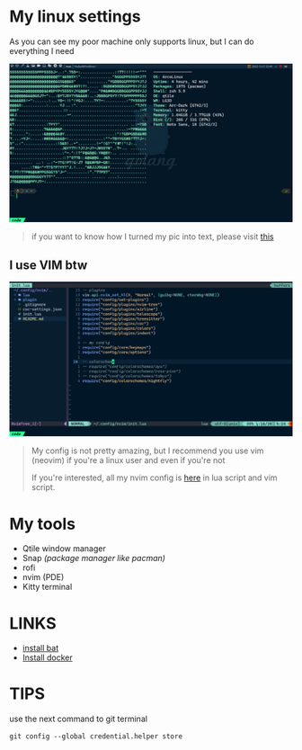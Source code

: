 # My linux settings

As you can see my poor machine only supports linux, but I can do everything I need

![main screen](.screenshots/terminal-screen.png)

> if you want to know how I turned my pic into text, please visit [this](https://github.com/TheZoraiz/ascii-image-converter)

## I use VIM btw

![Drag Racing](.screenshots/vim-screen.png)

> My config is not pretty amazing, but I recommend you
> use vim (neovim) if you're a linux user and even if you're not
>
> If you're interested, all my nvim config is [here](https://github.com/freddyvelarde/dotfiles/tree/master/.config)
> in lua script and vim script.

# My tools

- Qtile window manager
- Snap _(package manager like pacman)_
- rofi
- nvim (PDE)
- Kitty terminal

# LINKS

- [install bat](https://www.linode.com/docs/guides/how-to-install-and-use-the-bat-command-on-linux/)
- [Install docker](https://www.linuxfordevices.com/tutorials/linux/install-docker-on-arch)

# TIPS

use the next command to git terminal

```shell
git config --global credential.helper store
```


